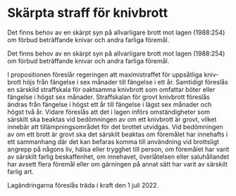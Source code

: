 # Skärpta straff för knivbrott

Det finns behov av en skärpt syn på allvar­ligare brott mot lagen (1988:254) om förbud beträf­fande knivar och andra farliga föremål.

Det finns behov av en skärpt syn på allvar­ligare brott mot lagen (1988:254) om förbud beträf­fande knivar och andra farliga föremål.

I proposi­tionen föreslår regeringen att maximi­straffet för upp­såtliga kniv­brott höjs från fängelse i sex månader till fängelse i ett år. Sam­tidigt föreslås en särskild straff­skala för oaktsam­ma kniv­brott som om­fattar böter eller fängelse i högst sex månader. Straff­skalan för grovt kniv­brott föreslås ändras från fängelse i högst ett år till fängelse i lägst sex månader och högst två år. Vidare före­slås att det i lagen införs omstän­dig­heter som särskilt ska beaktas vid bedöm­ningen av om ett kniv­brott är grovt, vilket innebär att tillämp­nings­området för det brottet utvidgas. Vid bedöm­ningen av om ett brott är grovt ska det särskilt beaktas om före­målet har inne­hafts i ett sam­man­hang där det kan befaras komma till använd­ning vid brottsligt angrepp på någons liv, hälsa eller trygg­het till person, om före­målet har varit av särskilt farlig beskaf­fenhet, om inne­havet, över­låtelsen eller salu­hållandet har avsett flera föremål eller om gärningen på annat sätt har varit av särskilt farlig art.

Lagändringarna föreslås träda i kraft den 1 juli 2022.
